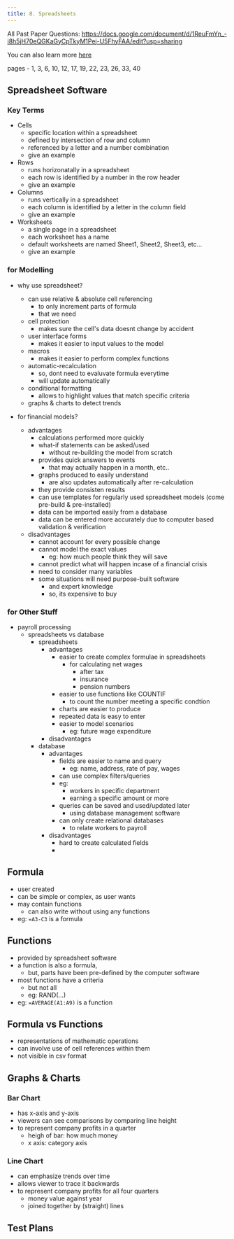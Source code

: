 ```yaml
---
title: 8. Spreadsheets
---
```


All Past Paper Questions: https://docs.google.com/document/d/1ReuFmYn_-i8h5jH70eQGKaGyCpTkyM1Pej-U5FhyFAA/edit?usp=sharing

You can also learn more [here](../2-hardware-and-software/index.md#spreadsheet-software)

pages -
1, 3, 6, 10, 12, 17, 19, 22, 23, 26, 33, 40

## Spreadsheet Software

### Key Terms

- Cells
    - specific location within a spreadsheet
    - defined by intersection of row and column
    - referenced by a letter and a number combination
    - give an example
- Rows
    - runs horizonatally in a spreadsheet
    - each row is identified by a number in the row header
    - give an example
- Columns
    - runs vertically in a spreadsheet
    - each column is identified by a letter in the column field
    - give an example
- Worksheets
    - a single page in a spreadsheet
    - each worksheet has a name
    - default worksheets are named Sheet1, Sheet2, Sheet3, etc...
    - give an example

### for Modelling

- why use spreadsheet?
    - can use relative & absolute cell referencing
        - to only increment parts of formula
        - that we need
    - cell protection 
        - makes sure the cell's data doesnt change by accident
    - user interface forms
        - makes it easier to input values to the model
    - macros
        - makes it easier to perform complex functions
    - automatic-recalculation   
        - so, dont need to evaluvate formula everytime
        - will update automatically
    - conditional formatting
        - allows to highlight values that match specific criteria
    - graphs & charts to detect trends

- for financial models?
    - advantages
        - calculations performed more quickly
        - what-if statements can be asked/used
            - without re-building the model from scratch
        - provides quick answers to events
            - that may actually happen in a month, etc..
        - graphs produced to easily understand
            - are also updates automatically after re-calculation
        - they provide consisten results
        - can use templates for regularly used spreadsheet models (come pre-build & pre-installed)
        - data can be imported easily from a database
        - data can be entered more accurately due to computer based validation & verification 
    - disadvantages
        - cannot account for every possible change
        - cannot model the exact values
            - eg: how much people think they will save
        - cannot predict what will happen incase of a financial crisis
        - need to consider many variables
        - some situations will need purpose-built software
            - and expert knowledge
            - so, its expensive to buy

### for Other Stuff

- payroll processing
    - spreadsheets vs database
        - spreadsheets  
            - advantages
                - easier to create complex formulae in spreadsheets
                    - for calculating net wages
                        - after tax
                        - insurance
                        - pension numbers
                - easier to use functions like COUNTIF
                    - to count the number meeting a specific condtion
                - charts are easier to produce
                - repeated data is easy to enter
                - easier to model scenarios
                    - eg: future wage expenditure  
            - disadvantages
        - database
            - advantages
                - fields are easier to name and query
                    - eg: name, address, rate of pay, wages
                - can use complex filters/queries
                - eg:
                    - workers in specific department
                    - earning a specific amount or more
                - queries can be saved and used/updated later
                    - using database management software
                - can only create relational databases
                    - to relate workers to payroll
            - disadvantages
                - hard to create calculated fields
                - 

## Formula

- user created
- can be simple or complex, as user wants
- may contain functions
    - can also write without using any functions
- eg: `=A3-C3` is a formula

## Functions

- provided by spreadsheet software
- a function is also a formula,
    - but, parts have been pre-defined by the computer software
- most functions have a criteria
    - but not all
    - eg: RAND(...)
- eg: `=AVERAGE(A1:A9)` is a function

## Formula vs Functions

- representations of mathematic operations
- can involve use of cell references within them
- not visible in csv format

## Graphs & Charts

### Bar Chart

- has x-axis and y-axis
- viewers can see comparisons by comparing line height
- to represent company profits in a quarter
    - heigh of bar: how much money
    - x axis: category axis

### Line Chart

- can emphasize trends over time
- allows viewer to trace it backwards
- to represent company profits for all four quarters
    - money value against year
    - joined together by (straight) lines

## Test Plans
